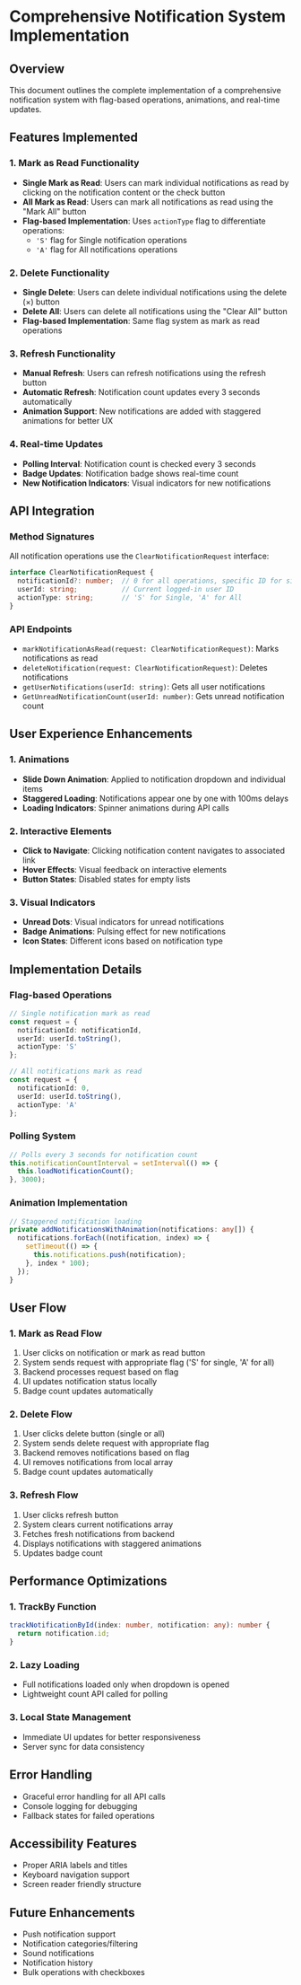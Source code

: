 # Comprehensive Notification System Implementation

## Overview
This document outlines the complete implementation of a comprehensive notification system with flag-based operations, animations, and real-time updates.

## Features Implemented

### 1. Mark as Read Functionality
- **Single Mark as Read**: Users can mark individual notifications as read by clicking on the notification content or the check button
- **All Mark as Read**: Users can mark all notifications as read using the "Mark All" button
- **Flag-based Implementation**: Uses `actionType` flag to differentiate operations:
  - `'S'` flag for Single notification operations
  - `'A'` flag for All notifications operations

### 2. Delete Functionality
- **Single Delete**: Users can delete individual notifications using the delete (×) button
- **Delete All**: Users can delete all notifications using the "Clear All" button
- **Flag-based Implementation**: Same flag system as mark as read operations

### 3. Refresh Functionality
- **Manual Refresh**: Users can refresh notifications using the refresh button
- **Automatic Refresh**: Notification count updates every 3 seconds automatically
- **Animation Support**: New notifications are added with staggered animations for better UX

### 4. Real-time Updates
- **Polling Interval**: Notification count is checked every 3 seconds
- **Badge Updates**: Notification badge shows real-time count
- **New Notification Indicators**: Visual indicators for new notifications

## API Integration

### Method Signatures
All notification operations use the `ClearNotificationRequest` interface:

```typescript
interface ClearNotificationRequest {
  notificationId?: number;  // 0 for all operations, specific ID for single operations
  userId: string;           // Current logged-in user ID
  actionType: string;       // 'S' for Single, 'A' for All
}
```

### API Endpoints
- `markNotificationAsRead(request: ClearNotificationRequest)`: Marks notifications as read
- `deleteNotification(request: ClearNotificationRequest)`: Deletes notifications
- `getUserNotifications(userId: string)`: Gets all user notifications
- `GetUnreadNotificationCount(userId: number)`: Gets unread notification count

## User Experience Enhancements

### 1. Animations
- **Slide Down Animation**: Applied to notification dropdown and individual items
- **Staggered Loading**: Notifications appear one by one with 100ms delays
- **Loading Indicators**: Spinner animations during API calls

### 2. Interactive Elements
- **Click to Navigate**: Clicking notification content navigates to associated link
- **Hover Effects**: Visual feedback on interactive elements
- **Button States**: Disabled states for empty lists

### 3. Visual Indicators
- **Unread Dots**: Visual indicators for unread notifications
- **Badge Animations**: Pulsing effect for new notifications
- **Icon States**: Different icons based on notification type

## Implementation Details

### Flag-based Operations
```typescript
// Single notification mark as read
const request = {
  notificationId: notificationId,
  userId: userId.toString(),
  actionType: 'S'
};

// All notifications mark as read
const request = {
  notificationId: 0,
  userId: userId.toString(),
  actionType: 'A'
};
```

### Polling System
```typescript
// Polls every 3 seconds for notification count
this.notificationCountInterval = setInterval(() => {
  this.loadNotificationCount();
}, 3000);
```

### Animation Implementation
```typescript
// Staggered notification loading
private addNotificationsWithAnimation(notifications: any[]) {
  notifications.forEach((notification, index) => {
    setTimeout(() => {
      this.notifications.push(notification);
    }, index * 100);
  });
}
```

## User Flow

### 1. Mark as Read Flow
1. User clicks on notification or mark as read button
2. System sends request with appropriate flag ('S' for single, 'A' for all)
3. Backend processes request based on flag
4. UI updates notification status locally
5. Badge count updates automatically

### 2. Delete Flow
1. User clicks delete button (single or all)
2. System sends delete request with appropriate flag
3. Backend removes notifications based on flag
4. UI removes notifications from local array
5. Badge count updates automatically

### 3. Refresh Flow
1. User clicks refresh button
2. System clears current notifications array
3. Fetches fresh notifications from backend
4. Displays notifications with staggered animations
5. Updates badge count

## Performance Optimizations

### 1. TrackBy Function
```typescript
trackNotificationById(index: number, notification: any): number {
  return notification.id;
}
```

### 2. Lazy Loading
- Full notifications loaded only when dropdown is opened
- Lightweight count API called for polling

### 3. Local State Management
- Immediate UI updates for better responsiveness
- Server sync for data consistency

## Error Handling
- Graceful error handling for all API calls
- Console logging for debugging
- Fallback states for failed operations

## Accessibility Features
- Proper ARIA labels and titles
- Keyboard navigation support
- Screen reader friendly structure

## Future Enhancements
- Push notification support
- Notification categories/filtering
- Sound notifications
- Notification history
- Bulk operations with checkboxes